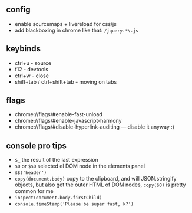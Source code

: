 ## config

- enable sourcemaps + livereload for css/js
- add blackboxing in chrome like that: `/jquery.*\.js`

## keybinds

- ctrl+u - source
- f12 - devtools
- ctrl+w - close
- shift+tab / ctrl+shift+tab - moving on tabs

## flags

- chrome://flags/#enable-fast-unload
- chrome://flags/#enable-javascript-harmony
- chrome://flags/#disable-hyperlink-auditing — disable it anyway :)

## console pro tips

- `$_` the result of the last expression
- `$0` or `$$0` selected el DOM node in the elements panel
- `$$('header')`
- `copy(document.body)` copy to the clipboard, and will JSON.stringify objects, but also get the outer HTML of DOM nodes, `copy($0)` is pretty common for me
- `inspect(document.body.firstChild)`
- `console.timeStamp('Please be super fast, k?')`
